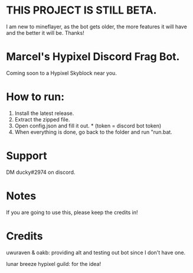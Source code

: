 # THIS PROJECT IS STILL BETA.
I am new to mineflayer, as the bot gets older, the more features it will have and the better it will be. Thanks!

# Marcel's Hypixel Discord Frag Bot.
Coming soon to a Hypixel Skyblock near you.

# How to run:
1. Install the latest release.
2. Extract the zipped file.
3. Open config.json and fill it out. * (token = discord bot token)
4. When everything is done, go back to the folder and run "run.bat.

# Support
DM ducky#2974 on discord.

# Notes
If you are going to use this, please keep the credits in! 

# Credits
uwuraven & oakb: providing alt and testing out bot since I don't have one.

lunar breeze hypixel guild: for the idea!
